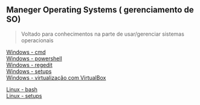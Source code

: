 ## Maneger Operating Systems ( gerenciamento de SO)

>Voltado para conhecimentos na parte de usar/gerenciar sistemas operacionais


[Windows - cmd](Windows/docs/cmd)</br>
[Windows - powershell](Windows/docs/powershell)</br>
[Windows - regedit]()</br>
[Windows - setups]()</br>
[Windows - virtualização com VirtualBox](Windows/virtualizacao/Virtualbox/00-index.md)</br>


[Linux - bash]()</br>
[Linux - setups]()</br>

